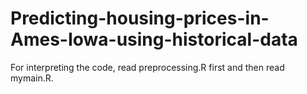 # Predicting-housing-prices-in-Ames-Iowa-using-historical-data

For interpreting the code, read preprocessing.R first and then read mymain.R.
